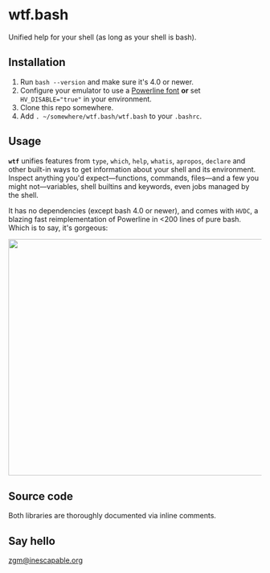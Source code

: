 # wtf.bash

Unified help for your shell (as long as your shell is bash).

## Installation

1. Run `bash --version` and make sure it's 4.0 or newer.
2. Configure your emulator to use a [Powerline font][font] 
   **or** set `HV_DISABLE="true"` in your environment.
3. Clone this repo somewhere.
4. Add `. ~/somewhere/wtf.bash/wtf.bash` to your `.bashrc`.

[font]: https://github.com/powerline/fonts

## Usage

**`wtf`** unifies features from `type`, `which`, `help`, `whatis`, `apropos`, 
`declare` and other built-in ways to get information about your shell and its
environment. Inspect anything you'd expect—functions, commands, files—and
a few you might not—variables, shell builtins and keywords, even jobs managed
by the shell.

It has no dependencies (except bash 4.0 or newer), and comes with `HVDC`,
a blazing fast reimplementation of Powerline in &lt;200 lines of pure bash.
Which is to say, it's gorgeous:

<img src="https://raw.githubusercontent.com/zgracem/wtf.bash/master/screenshots/basic.png" width="640" height="470">

## Source code

Both libraries are thoroughly documented via inline comments.

## Say hello

[zgm&#x40;inescapable&#x2e;org](mailto:zgm%40inescapable%2eorg)
